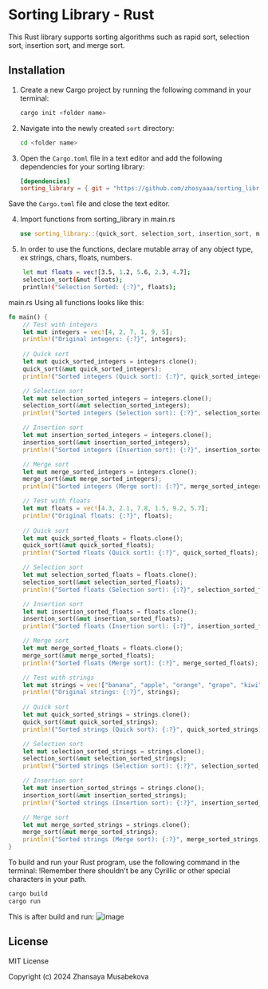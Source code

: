 
# Sorting Library - Rust

This Rust library supports sorting algorithms such as rapid sort, selection sort, insertion sort, and merge sort.

## Installation

1. Create a new Cargo project by running the following command in your terminal:
   ```bash
   cargo init <folder name>
   ```

2. Navigate into the newly created `sort` directory:
   ```bash
   cd <folder name>
   ```

3. Open the `Cargo.toml` file in a text editor and add the following dependencies for your sorting library:
   ```toml
   [dependencies]
   sorting_library = { git = "https://github.com/zhosyaaa/sorting_library_rust.git" }
   ```
Save the `Cargo.toml` file and close the text editor.

4. Import functions from sorting_library in main.rs
   ```main.rs
   use sorting_library::{quick_sort, selection_sort, insertion_sort, merge_sort};
   ```
5. In order to use the functions, declare mutable array of any object type, ex strings, chars, floats, numbers.

```bash
    let mut floats = vec![3.5, 1.2, 5.6, 2.3, 4.7];
    selection_sort(&mut floats);
    println!("Selection Sorted: {:?}", floats);
```
main.rs
Using all functions looks like this:
```main.rs
fn main() {
    // Test with integers
    let mut integers = vec![4, 2, 7, 1, 9, 5];
    println!("Original integers: {:?}", integers);
    
    // Quick sort
    let mut quick_sorted_integers = integers.clone();
    quick_sort(&mut quick_sorted_integers);
    println!("Sorted integers (Quick sort): {:?}", quick_sorted_integers);

    // Selection sort
    let mut selection_sorted_integers = integers.clone();
    selection_sort(&mut selection_sorted_integers);
    println!("Sorted integers (Selection sort): {:?}", selection_sorted_integers);

    // Insertion sort
    let mut insertion_sorted_integers = integers.clone();
    insertion_sort(&mut insertion_sorted_integers);
    println!("Sorted integers (Insertion sort): {:?}", insertion_sorted_integers);

    // Merge sort
    let mut merge_sorted_integers = integers.clone();
    merge_sort(&mut merge_sorted_integers);
    println!("Sorted integers (Merge sort): {:?}", merge_sorted_integers);

    // Test with floats
    let mut floats = vec![4.3, 2.1, 7.8, 1.5, 9.2, 5.7];
    println!("Original floats: {:?}", floats);
    
    // Quick sort
    let mut quick_sorted_floats = floats.clone();
    quick_sort(&mut quick_sorted_floats);
    println!("Sorted floats (Quick sort): {:?}", quick_sorted_floats);

    // Selection sort
    let mut selection_sorted_floats = floats.clone();
    selection_sort(&mut selection_sorted_floats);
    println!("Sorted floats (Selection sort): {:?}", selection_sorted_floats);

    // Insertion sort
    let mut insertion_sorted_floats = floats.clone();
    insertion_sort(&mut insertion_sorted_floats);
    println!("Sorted floats (Insertion sort): {:?}", insertion_sorted_floats);

    // Merge sort
    let mut merge_sorted_floats = floats.clone();
    merge_sort(&mut merge_sorted_floats);
    println!("Sorted floats (Merge sort): {:?}", merge_sorted_floats);

    // Test with strings
    let mut strings = vec!["banana", "apple", "orange", "grape", "kiwi"];
    println!("Original strings: {:?}", strings);
    
    // Quick sort
    let mut quick_sorted_strings = strings.clone();
    quick_sort(&mut quick_sorted_strings);
    println!("Sorted strings (Quick sort): {:?}", quick_sorted_strings);

    // Selection sort
    let mut selection_sorted_strings = strings.clone();
    selection_sort(&mut selection_sorted_strings);
    println!("Sorted strings (Selection sort): {:?}", selection_sorted_strings);

    // Insertion sort
    let mut insertion_sorted_strings = strings.clone();
    insertion_sort(&mut insertion_sorted_strings);
    println!("Sorted strings (Insertion sort): {:?}", insertion_sorted_strings);

    // Merge sort
    let mut merge_sorted_strings = strings.clone();
    merge_sort(&mut merge_sorted_strings);
    println!("Sorted strings (Merge sort): {:?}", merge_sorted_strings);
}
```

To build and run your Rust program, use the following command in the terminal:
!Remember there shouldn't be any Cyrillic or other special characters in your path.
```bash
cargo build
cargo run
```

This is after build and run:
![image](https://github.com/zhosyaaa/sorting_library_rust/assets/123876061/e5782433-a534-4b18-9d01-025f9842c0c7)


## License
MIT License

Copyright (c) 2024 Zhansaya Musabekova

